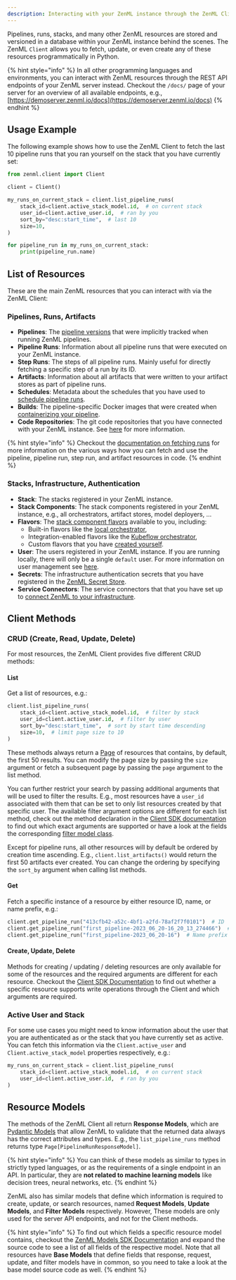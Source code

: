 ```yaml
---
description: Interacting with your ZenML instance through the ZenML Client.
---
```


Pipelines, runs, stacks, and many other ZenML resources are stored and versioned 
in a database within your ZenML instance behind the scenes. The ZenML `Client` 
allows you to fetch, update, or even create any of these resources 
programmatically in Python.

{% hint style="info" %}
In all other programming languages and environments, you can interact with ZenML
resources through the REST API endpoints of your ZenML server instead. Checkout 
the `/docs/` page of your server for an overview of all available endpoints, 
e.g., [https://demoserver.zenml.io/docs](https://demoserver.zenml.io/docs)
{% endhint %}

## Usage Example

The following example shows how to use the ZenML Client to fetch the last 10
pipeline runs that you ran yourself on the stack that you have currently set:

```python
from zenml.client import Client

client = Client()

my_runs_on_current_stack = client.list_pipeline_runs(
    stack_id=client.active_stack_model.id,  # on current stack
    user_id=client.active_user.id,  # ran by you
    sort_by="desc:start_time",  # last 10
    size=10,
)

for pipeline_run in my_runs_on_current_stack:
    print(pipeline_run.name)
```

## List of Resources

These are the main ZenML resources that you can interact with via the ZenML
Client:

### Pipelines, Runs, Artifacts
- **Pipelines**: The [pipeline versions](../starter-guide/version-pipelines)
that were implicitly tracked when running ZenML pipelines.
- **Pipeline Runs**: Information about all pipeline runs that were executed on
your ZenML instance.
- **Step Runs**: The steps of all pipeline runs. Mainly useful for directly
fetching a specific step of a run by its ID.
- **Artifacts**: Information about all artifacts that were written to your
artifact stores as part of pipeline runs.
- **Schedules**: Metadata about the schedules that you have used to 
[schedule pipeline runs](schedule-pipeline-runs).
- **Builds**: The pipeline-specific Docker images that were created when
[containerizing your pipeline](containerize-your-pipeline.md).
- **Code Repositories**: The git code repositories that you have connected with
your ZenML instance. See [here](connect-your-git-repository) for more information.

{% hint style="info" %}
Checkout the [documentation on fetching runs](../starter-guide/fetch-runs-after-execution.md)
for more information on the various ways how you can fetch and use the
pipeline, pipeline run, step run, and artifact resources in code.
{% endhint %}

### Stacks, Infrastructure, Authentication
- **Stack**: The stacks registered in your ZenML instance.
- **Stack Components**: The stack components registered in your ZenML instance,
e.g., all orchestrators, artifact stores, model deployers, ...
- **Flavors**: The [stack component flavors](../../getting-started/core-concepts.md#flavor)
available to you, including:
    - Built-in flavors like the [local orchestrator](../component-guide/orchestrators/local.md),
    - Integration-enabled flavors like the [Kubeflow orchestrator](../component-guide/orchestrators/kubeflow.md),
    - Custom flavors that you have [created yourself](../../platform-guide/set-up-your-mlops-platform/implement-a-custom-integration#step-2-create-individual-stack-component-flavors). 
- **User**: The users registered in your ZenML instance. If you are running
locally, there will only be a single `default` user. For more information on
user management see [here](../../platform-guide/set-up-your-mlops-platform/user-management.md).
- **Secrets**: The infrastructure authentication secrets that you have 
registered in the 
[ZenML Secret Store](../../platform-guide/set-up-your-mlops-platform/use-the-secret-store/use-the-secret-store.md).
- **Service Connectors**: The service connectors that that you have set up to
[connect ZenML to your infrastructure](../../platform-guide/set-up-your-mlops-platform/connect-zenml-to-infrastructure.md).

## Client Methods

### CRUD (Create, Read, Update, Delete)

For most resources, the ZenML Client provides five different CRUD methods:

#### List

Get a list of resources, e.g.:

```python
client.list_pipeline_runs(
    stack_id=client.active_stack_model.id,  # filter by stack
    user_id=client.active_user.id,  # filter by user
    sort_by="desc:start_time",  # sort by start time descending
    size=10,  # limit page size to 10
)
```

These methods always return a 
[Page](https://sdkdocs.zenml.io/0.41.0/core_code_docs/core-models/#zenml.models.page_model)
of resources that contains, by default, the first 50 results. You can modify the
page size by passing the `size` argument or fetch a subsequent page by passing 
the `page` argument to the list method.

You can further restrict your search by passing additional arguments that will
be used to filter the results. E.g., most resources have a `user_id` associated
with them that can be set to only list resources created by that specific user. 
The available filter argument options are different for each list method, check 
out the method declaration in the
[Client SDK documentation](https://sdkdocs.zenml.io/latest/core_code_docs/core-client/)
to find out which exact arguments are supported or have a look at the fields
the corresponding [filter model class](#resource-models).

Except for pipeline runs, all other resources will by default be ordered by
creation time ascending. E.g., `client.list_artifacts()` would return the
first 50 artifacts ever created. You can change the ordering by specifying the
`sort_by` argument when calling list methods.

#### Get

Fetch a specific instance of a resource by either resource ID, name, or name 
prefix, e.g.:

```python
client.get_pipeline_run("413cfb42-a52c-4bf1-a2fd-78af2f7f0101")  # ID
client.get_pipeline_run("first_pipeline-2023_06_20-16_20_13_274466")  # Name
client.get_pipeline_run("first_pipeline-2023_06_20-16")  # Name prefix
```

#### Create, Update, Delete

Methods for creating / updating / deleting resources are only available for some
of the resources and the required arguments are different for each resource.
Checkout the [Client SDK Documentation](https://sdkdocs.zenml.io/latest/core_code_docs/core-client/)
to find out whether a specific resource supports write operations through the
Client and which arguments are required.

### Active User and Stack

For some use cases you might need to know information about the user that you
are authenticated as or the stack that you have currently set as active. You
can fetch this information via the `Client.active_user` and 
`Client.active_stack_model` properties respectively, e.g.:

```python
my_runs_on_current_stack = client.list_pipeline_runs(
    stack_id=client.active_stack_model.id,  # on current stack
    user_id=client.active_user.id,  # ran by you
)
```

## Resource Models
The methods of the ZenML Client all return **Response Models**, which are
[Pydantic Models](https://docs.pydantic.dev/1.10/usage/models/) that allow ZenML 
to validate that the returned data always has the correct attributes and types. 
E.g., the `list_pipeline_runs` method returns type `Page[PipelineRunResponseModel]`.

{% hint style="info" %}
You can think of these models as similar to types in strictly typed languages,
or as the requirements of a single endpoint in an API. In particular, they are 
**not related to machine learning models** like decision trees, neural networks,
etc.
{% endhint %}

ZenML also has similar models that define which information is required to
create, update, or search resources, named **Request Models**, 
**Update Models**, and **Filter Models** respectively. However, These models are
only used for the server API endpoints, and not for the Client methods.

{% hint style="info" %}
To find out which fields a specific resource model contains, checkout the
[ZenML Models SDK Documentation](https://sdkdocs.zenml.io/latest/core_code_docs/core-models/#zenml.models)
and expand the source code to see a list of all fields of the respective model.
Note that all resources have **Base Models** that define fields that response,
request, update, and filter models have in common, so you need to take a look 
at the base model source code as well.
{% endhint %}
